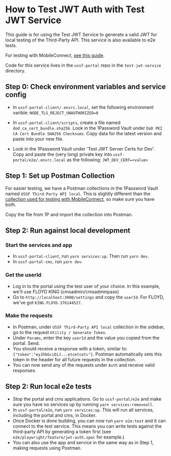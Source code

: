 # How to Test JWT Auth with Test JWT Service

This guide is for using the Test JWT Service to generate a valid JWT for local testing of the Third-Party API. This service is also available to e2e tests.

For testing with MobileConnect, [see this guide](./generate-jwt-token.md).

Code for this service lives in the `ussf-portal` repo in the `test-jwt-service` directory.

## Step 0: Check environment variables and service config

* In `ussf-portal-client/.envrc.local`, set the following environment varible:
`NODE_TLS_REJECT_UNAUTHORIZED=0`

* In `ussf-portal-client/scripts`, create a file named `dod_ca_cert_bundle.sha256`. Look in the 1Password Vault under `DoD PKI CA Cert Bundle SHA256 Checksums`. Copy data for the latest version and paste into your new file.

* Look in the 1Password Vault under 'Test JWT Server Certs for Dev'. Copy and paste the (very long) private key into `ussf-portal/e2e/.envrc.local` as the following: `JWT_DEV_CERT=<value>`

## Step 1: Set up Postman Collection 
For easier testing, we have a Postman collections in the 1Password Vault named `USSF Third-Party API local`. This is slightly different than the [collection used for testing with MobileConnect](./generate-jwt-token.md), so make sure you have both.

Copy the file from 1P and import the collection into Postman.

## Step 2: Run against local development

### Start the services and app
* In `ussf-portal-client`, run `yarn services:up`. Then run `yarn dev`.
* In `ussf-portal-cms`, run `yarn dev`.

### Get the userId
* Log in to the portal using the test user of your choice. In this example, we'll use FLOYD KING (cmsadmin/cmsadminpass)
* Go to `http://localhost:3000/settings` and copy the `userId`. For FLOYD, we've got `KING.FLOYD.376144527`.

### Make the requests
* In Postman, under `USSF Third-Party API local` collection in the sidebar, go to the request `Utility / Generate Token`. 
* Under `Params`, enter the key `userId` and the value you copied from the portal. Send.
* You should receive a response with a token, similar to:
`{"token":"eyJhbGciOiJ...etcetcetc"}`. Postman automatically sets this token in the header for all future requests in the collection.
* You can now send any of the requests under `Auth` and receive valid responses.

## Step 2: Run local e2e tests
* Stop the portal and cms applications. Go to `ussf-portal/e2e` and make sure you have no services up by running `yarn services:removeall`.
* In `ussf-portal/e2e`, run `yarn services:up`. This will run all services, including the portal and cms, in Docker.
* Once Docker is done building, you can now run `yarn e2e:test` and it can connect to the test service. This means you can write tests against the third-party API by generating a token first (see `e2e/playwright/feature/jwt-auth.spec` for example.)
* You can also use the app and service in the same way as in Step 1, making requests using Postman.